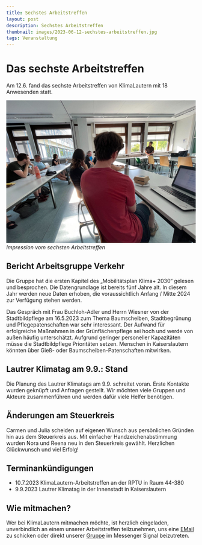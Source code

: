 ```yaml
---
title: Sechstes Arbeitstreffen
layout: post
description: Sechstes Arbeitstreffen
thumbnail: images/2023-06-12-sechstes-arbeitstreffen.jpg
tags: Veranstaltung
---
```


# Das sechste Arbeitstreffen

Am 12.6. fand das sechste Arbeitstreffen von KlimaLautern mit 18
Anwesenden statt.

![Impression vom sechsten Arbeitstreffen](/images/2023-06-12-sechstes-arbeitstreffen.jpg)
*Impression vom sechsten Arbeitstreffen*


## Bericht Arbeitsgruppe Verkehr

Die Gruppe hat die ersten Kapitel des „Mobilitätsplan Klima+ 2030“
gelesen und besprochen. Die Datengrundlage ist bereits fünf Jahre alt.
In diesem Jahr werden neue Daten erhoben, die voraussichtlich Anfang /
Mitte 2024 zur Verfügung stehen werden.

Das Gespräch mit Frau Buchloh-Adler und Herrn Wiesner von der
Stadtbildpflege am 16.5.2023 zum Thema Baumscheiben, Stadtbegrünung
und Pflegepatenschaften war sehr interessant. Der Aufwand für
erfolgreiche Maßnahmen in der Grünflächenpflege sei hoch und werde von
außen häufig unterschätzt. Aufgrund geringer personeller Kapazitäten
müsse die Stadtbildpflege Prioritäten setzen. Menschen in
Kaiserslautern könnten über Gieß- oder Baumscheiben-Patenschaften
mitwirken.

## Lautrer Klimatag am 9.9.: Stand

Die Planung des Lautrer Klimatags am 9.9. schreitet voran. Erste
Kontakte wurden geknüpft und Anfragen gestellt. Wir möchten viele
Gruppen und Akteure zusammenführen und werden dafür viele Helfer
benötigen.

## Änderungen am Steuerkreis

Carmen und Julia scheiden auf eigenen Wunsch aus persönlichen Gründen
hin aus dem Steuerkreis aus. Mit einfacher Handzeichenabstimmung
wurden Nora und Reena neu in den Steuerkreis gewählt. Herzlichen
Glückwunsch und viel Erfolg!

## Terminankündigungen

* 10.7.2023 KlimaLautern-Arbeitstreffen an der RPTU in Raum 44-380
* 9.9.2023 Lautrer Klimatag in der Innenstadt in Kaiserslautern

## Wie mitmachen?

Wer bei KlimaLautern mitmachen möchte, ist herzlich eingeladen,
unverbindlich an einem unserer Arbeitstreffen teilzunehmen, uns eine
[EMail](mailto:info@klimalautern.de) zu schicken oder direkt unserer
[Gruppe](https://signal.group/#CjQKIB8L8C3-DrBZoSV1Sz8-mn2hebfwos8lYPOQL-q8sTufEhCPhYJdtDTiwMp8-YFOp8Ko)
im Messenger Signal beizutreten.

